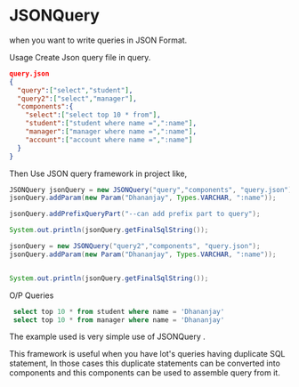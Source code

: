 # JSONQuery
when you want to write queries in JSON Format.

Usage
Create Json query file in query.

```JSON
query.json
{
  "query":["select","student"],
  "query2":["select","manager"],
  "components":{
    "select":["select top 10 * from"],
    "student":["student where name =",":name"],
    "manager":["manager where name =",":name"],
    "account":["account where name =",":name"]
  }
}
```

Then Use JSON query framework in project like,

```java
JSONQuery jsonQuery = new JSONQuery("query","components", "query.json");
jsonQuery.addParam(new Param("Dhananjay", Types.VARCHAR, ":name"));

jsonQuery.addPrefixQueryPart("--can add prefix part to query");

System.out.println(jsonQuery.getFinalSqlString());

jsonQuery = new JSONQuery("query2","components", "query.json");
jsonQuery.addParam(new Param("Dhananjay", Types.VARCHAR, ":name"));


System.out.println(jsonQuery.getFinalSqlString());
```

O/P  Queries

```sql
 select top 10 * from student where name = 'Dhananjay'
 select top 10 * from manager where name = 'Dhananjay'
```



The example used is very simple use of JSONQuery .

This framework is useful when you have lot's queries having duplicate SQL statement, In those cases this duplicate statements can be converted into components and this components can be used to assemble query from it.